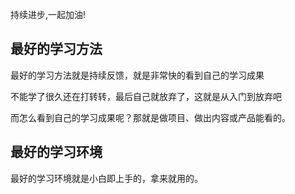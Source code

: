 <!-- [[toc]]  -->
持续进步,一起加油!

## 最好的学习方法
最好的学习方法就是持续反馈，就是非常快的看到自己的学习成果

不能学了很久还在打转转，最后自己就放弃了，这就是从入门到放弃吧

而怎么看到自己的学习成果呢？那就是做项目、做出内容或产品能看的。


## 最好的学习环境
最好的学习环境就是小白即上手的，拿来就用的。
